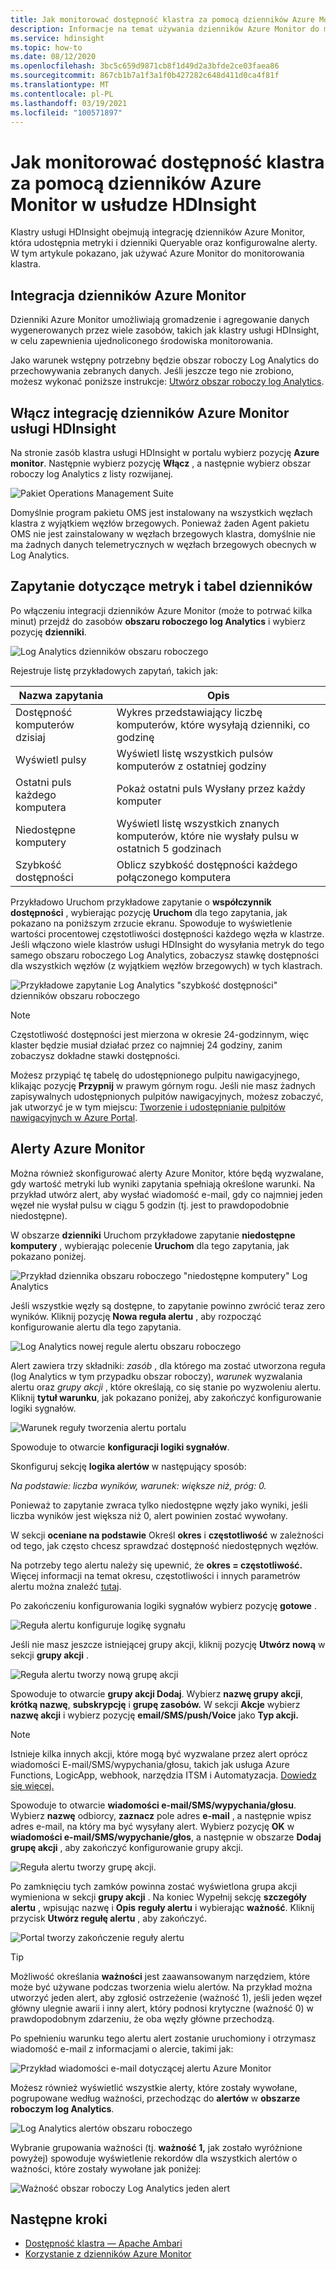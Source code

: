 ```yaml
---
title: Jak monitorować dostępność klastra za pomocą dzienników Azure Monitor w usłudze HDInsight
description: Informacje na temat używania dzienników Azure Monitor do monitorowania kondycji i dostępności klastra.
ms.service: hdinsight
ms.topic: how-to
ms.date: 08/12/2020
ms.openlocfilehash: 3bc5c659d9871cb8f1d49d2a3bfde2ce03faea86
ms.sourcegitcommit: 867cb1b7a1f3a1f0b427282c648d411d0ca4f81f
ms.translationtype: MT
ms.contentlocale: pl-PL
ms.lasthandoff: 03/19/2021
ms.locfileid: "100571897"
---
```

# <a name="how-to-monitor-cluster-availability-with-azure-monitor-logs-in-hdinsight"></a>Jak monitorować dostępność klastra za pomocą dzienników Azure Monitor w usłudze HDInsight

Klastry usługi HDInsight obejmują integrację dzienników Azure Monitor, która udostępnia metryki i dzienniki Queryable oraz konfigurowalne alerty. W tym artykule pokazano, jak używać Azure Monitor do monitorowania klastra.

## <a name="azure-monitor-logs-integration"></a>Integracja dzienników Azure Monitor

Dzienniki Azure Monitor umożliwiają gromadzenie i agregowanie danych wygenerowanych przez wiele zasobów, takich jak klastry usługi HDInsight, w celu zapewnienia ujednoliconego środowiska monitorowania.

Jako warunek wstępny potrzebny będzie obszar roboczy Log Analytics do przechowywania zebranych danych. Jeśli jeszcze tego nie zrobiono, możesz wykonać poniższe instrukcje: [Utwórz obszar roboczy log Analytics](../azure-monitor/logs/quick-create-workspace.md).

## <a name="enable-hdinsight-azure-monitor-logs-integration"></a>Włącz integrację dzienników Azure Monitor usługi HDInsight

Na stronie zasób klastra usługi HDInsight w portalu wybierz pozycję **Azure monitor**. Następnie wybierz pozycję **Włącz** , a następnie wybierz obszar roboczy log Analytics z listy rozwijanej.

![Pakiet Operations Management Suite](media/cluster-availability-monitor-logs/azure-portal-monitoring.png)

Domyślnie program pakietu OMS jest instalowany na wszystkich węzłach klastra z wyjątkiem węzłów brzegowych. Ponieważ żaden Agent pakietu OMS nie jest zainstalowany w węzłach brzegowych klastra, domyślnie nie ma żadnych danych telemetrycznych w węzłach brzegowych obecnych w Log Analytics.

## <a name="query-metrics-and-logs-tables"></a>Zapytanie dotyczące metryk i tabel dzienników

Po włączeniu integracji dzienników Azure Monitor (może to potrwać kilka minut) przejdź do zasobów **obszaru roboczego log Analytics** i wybierz pozycję **dzienniki**.

![Log Analytics dzienników obszaru roboczego](media/cluster-availability-monitor-logs/hdinsight-portal-logs.png)

Rejestruje listę przykładowych zapytań, takich jak:

| Nazwa zapytania                      | Opis                                                               |
|---------------------------------|---------------------------------------------------------------------------|
| Dostępność komputerów dzisiaj    | Wykres przedstawiający liczbę komputerów, które wysyłają dzienniki, co godzinę                     |
| Wyświetl pulsy                 | Wyświetl listę wszystkich pulsów komputerów z ostatniej godziny                           |
| Ostatni puls każdego komputera | Pokaż ostatni puls Wysłany przez każdy komputer                             |
| Niedostępne komputery           | Wyświetl listę wszystkich znanych komputerów, które nie wysłały pulsu w ostatnich 5 godzinach |
| Szybkość dostępności               | Oblicz szybkość dostępności każdego połączonego komputera                |

Przykładowo Uruchom przykładowe zapytanie o **współczynnik dostępności** , wybierając pozycję **Uruchom** dla tego zapytania, jak pokazano na poniższym zrzucie ekranu. Spowoduje to wyświetlenie wartości procentowej częstotliwości dostępności każdego węzła w klastrze. Jeśli włączono wiele klastrów usługi HDInsight do wysyłania metryk do tego samego obszaru roboczego Log Analytics, zobaczysz stawkę dostępności dla wszystkich węzłów (z wyjątkiem węzłów brzegowych) w tych klastrach.

![Przykładowe zapytanie Log Analytics "szybkość dostępności" dzienników obszaru roboczego](media/cluster-availability-monitor-logs/portal-availability-rate.png)

> [!NOTE]  
> Częstotliwość dostępności jest mierzona w okresie 24-godzinnym, więc klaster będzie musiał działać przez co najmniej 24 godziny, zanim zobaczysz dokładne stawki dostępności.

Możesz przypiąć tę tabelę do udostępnionego pulpitu nawigacyjnego, klikając pozycję **Przypnij** w prawym górnym rogu. Jeśli nie masz żadnych zapisywalnych udostępnionych pulpitów nawigacyjnych, możesz zobaczyć, jak utworzyć je w tym miejscu: [Tworzenie i udostępnianie pulpitów nawigacyjnych w Azure Portal](../azure-portal/azure-portal-dashboards.md#publish-and-share-a-dashboard).

## <a name="azure-monitor-alerts"></a>Alerty Azure Monitor

Można również skonfigurować alerty Azure Monitor, które będą wyzwalane, gdy wartość metryki lub wyniki zapytania spełniają określone warunki. Na przykład utwórz alert, aby wysłać wiadomość e-mail, gdy co najmniej jeden węzeł nie wysłał pulsu w ciągu 5 godzin (tj. jest to prawdopodobnie niedostępne).

W obszarze **dzienniki** Uruchom przykładowe zapytanie **niedostępne komputery** , wybierając polecenie **Uruchom** dla tego zapytania, jak pokazano poniżej.

![Przykład dziennika obszaru roboczego "niedostępne komputery" Log Analytics](media/cluster-availability-monitor-logs/portal-unavailable-computers.png)

Jeśli wszystkie węzły są dostępne, to zapytanie powinno zwrócić teraz zero wyników. Kliknij pozycję **Nowa reguła alertu** , aby rozpocząć konfigurowanie alertu dla tego zapytania.

![Log Analytics nowej regule alertu obszaru roboczego](media/cluster-availability-monitor-logs/portal-logs-new-alert-rule.png)

Alert zawiera trzy składniki: *zasób* , dla którego ma zostać utworzona reguła (log Analytics w tym przypadku obszar roboczy), *warunek* wyzwalania alertu oraz *grupy akcji* , które określają, co się stanie po wyzwoleniu alertu.
Kliknij **tytuł warunku**, jak pokazano poniżej, aby zakończyć konfigurowanie logiki sygnałów.

![Warunek reguły tworzenia alertu portalu](media/cluster-availability-monitor-logs/portal-condition-title.png)

Spowoduje to otwarcie **konfiguracji logiki sygnałów**.

Skonfiguruj sekcję **logika alertów** w następujący sposób:

*Na podstawie: liczba wyników, warunek: większe niż, próg: 0.*

Ponieważ to zapytanie zwraca tylko niedostępne węzły jako wyniki, jeśli liczba wyników jest większa niż 0, alert powinien zostać wywołany.

W sekcji **oceniane na podstawie** Określ **okres** i **częstotliwość** w zależności od tego, jak często chcesz sprawdzać dostępność niedostępnych węzłów.

Na potrzeby tego alertu należy się upewnić, że **okres = częstotliwość.** Więcej informacji na temat okresu, częstotliwości i innych parametrów alertu można znaleźć [tutaj](../azure-monitor/alerts/alerts-unified-log.md#alert-logic-definition).

Po zakończeniu konfigurowania logiki sygnałów wybierz pozycję **gotowe** .

![Reguła alertu konfiguruje logikę sygnału](media/cluster-availability-monitor-logs/portal-configure-signal-logic.png)

Jeśli nie masz jeszcze istniejącej grupy akcji, kliknij pozycję **Utwórz nową** w sekcji **grupy akcji** .

![Reguła alertu tworzy nową grupę akcji](media/cluster-availability-monitor-logs/portal-create-new-action-group.png)

Spowoduje to otwarcie **grupy akcji Dodaj**. Wybierz **nazwę grupy akcji**, **krótką nazwę**, **subskrypcję** i **grupę zasobów.** W sekcji **Akcje** wybierz **nazwę akcji** i wybierz pozycję **email/SMS/push/Voice** jako **Typ akcji.**

> [!NOTE]
> Istnieje kilka innych akcji, które mogą być wyzwalane przez alert oprócz wiadomości E-mail/SMS/wypychania/głosu, takich jak usługa Azure Functions, LogicApp, webhook, narzędzia ITSM i Automatyzacja. [Dowiedz się więcej.](../azure-monitor/alerts/action-groups.md#action-specific-information)

Spowoduje to otwarcie **wiadomości e-mail/SMS/wypychania/głosu**. Wybierz **nazwę** odbiorcy, **zaznacz** pole adres **e-mail** , a następnie wpisz adres e-mail, na który ma być wysyłany alert. Wybierz pozycję **OK** w  **wiadomości e-mail/SMS/wypychanie/głos**, a następnie w obszarze **Dodaj grupę akcji** , aby zakończyć konfigurowanie grupy akcji.

![Reguła alertu tworzy grupę akcji.](media/cluster-availability-monitor-logs/portal-add-action-group.png)

Po zamknięciu tych zamków powinna zostać wyświetlona grupa akcji wymieniona w sekcji **grupy akcji** . Na koniec Wypełnij sekcję **szczegóły alertu** , wpisując nazwę i **Opis** **reguły alertu** i wybierając **ważność**. Kliknij przycisk **Utwórz regułę alertu** , aby zakończyć.

![Portal tworzy zakończenie reguły alertu](media/cluster-availability-monitor-logs/portal-create-alert-rule-finish.png)

> [!TIP]
> Możliwość określania **ważności** jest zaawansowanym narzędziem, które może być używane podczas tworzenia wielu alertów. Na przykład można utworzyć jeden alert, aby zgłosić ostrzeżenie (ważność 1), jeśli jeden węzeł główny ulegnie awarii i inny alert, który podnosi krytyczne (ważność 0) w prawdopodobnym zdarzeniu, że oba węzły główne przechodzą.

Po spełnieniu warunku tego alertu alert zostanie uruchomiony i otrzymasz wiadomość e-mail z informacjami o alercie, takimi jak:

![Przykład wiadomości e-mail dotyczącej alertu Azure Monitor](media/cluster-availability-monitor-logs/portal-oms-alert-email.png)

Możesz również wyświetlić wszystkie alerty, które zostały wywołane, pogrupowane według ważności, przechodząc do **alertów** w **obszarze roboczym log Analytics**.

![Log Analytics alertów obszaru roboczego](media/cluster-availability-monitor-logs/hdi-portal-oms-alerts.png)

Wybranie grupowania ważności (tj. **ważność 1,** jak zostało wyróżnione powyżej) spowoduje wyświetlenie rekordów dla wszystkich alertów o ważności, które zostały wywołane jak poniżej:

![Ważność obszar roboczy Log Analytics jeden alert](media/cluster-availability-monitor-logs/portal-oms-alerts-sev1.png)

## <a name="next-steps"></a>Następne kroki

* [Dostępność klastra — Apache Ambari](./hdinsight-cluster-availability.md)
* [Korzystanie z dzienników Azure Monitor](hdinsight-hadoop-oms-log-analytics-tutorial.md)
